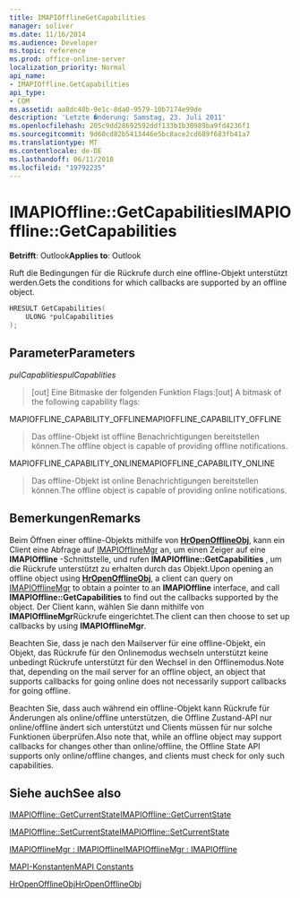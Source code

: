 ```yaml
---
title: IMAPIOfflineGetCapabilities
manager: soliver
ms.date: 11/16/2014
ms.audience: Developer
ms.topic: reference
ms.prod: office-online-server
localization_priority: Normal
api_name:
- IMAPIOffline.GetCapabilities
api_type:
- COM
ms.assetid: aa8dc48b-9e1c-8da0-9579-10b7174e99de
description: 'Letzte �nderung: Samstag, 23. Juli 2011'
ms.openlocfilehash: 205c9dd28692592ddf133b1b30989ba9fd4236f1
ms.sourcegitcommit: 9d60cd82b5413446e5bc8ace2cd689f683fb41a7
ms.translationtype: MT
ms.contentlocale: de-DE
ms.lasthandoff: 06/11/2018
ms.locfileid: "19792235"
---
```

# <a name="imapiofflinegetcapabilities"></a><span data-ttu-id="0d9b5-103">IMAPIOffline::GetCapabilities</span><span class="sxs-lookup"><span data-stu-id="0d9b5-103">IMAPIOffline::GetCapabilities</span></span>

  
  
<span data-ttu-id="0d9b5-104">**Betrifft**: Outlook</span><span class="sxs-lookup"><span data-stu-id="0d9b5-104">**Applies to**: Outlook</span></span> 
  
<span data-ttu-id="0d9b5-105">Ruft die Bedingungen für die Rückrufe durch eine offline-Objekt unterstützt werden.</span><span class="sxs-lookup"><span data-stu-id="0d9b5-105">Gets the conditions for which callbacks are supported by an offline object.</span></span>
  
```cpp
HRESULT GetCapabilities( 
    ULONG *pulCapabilities 
);
```

## <a name="parameters"></a><span data-ttu-id="0d9b5-106">Parameter</span><span class="sxs-lookup"><span data-stu-id="0d9b5-106">Parameters</span></span>

 <span data-ttu-id="0d9b5-107">_pulCapablities_</span><span class="sxs-lookup"><span data-stu-id="0d9b5-107">_pulCapablities_</span></span>
  
> <span data-ttu-id="0d9b5-108">[out] Eine Bitmaske der folgenden Funktion Flags:</span><span class="sxs-lookup"><span data-stu-id="0d9b5-108">[out] A bitmask of the following capability flags:</span></span>
    
<span data-ttu-id="0d9b5-109">MAPIOFFLINE_CAPABILITY_OFFLINE</span><span class="sxs-lookup"><span data-stu-id="0d9b5-109">MAPIOFFLINE_CAPABILITY_OFFLINE</span></span>
  
> <span data-ttu-id="0d9b5-110">Das offline-Objekt ist offline Benachrichtigungen bereitstellen können.</span><span class="sxs-lookup"><span data-stu-id="0d9b5-110">The offline object is capable of providing offline notifications.</span></span>
    
<span data-ttu-id="0d9b5-111">MAPIOFFLINE_CAPABILITY_ONLINE</span><span class="sxs-lookup"><span data-stu-id="0d9b5-111">MAPIOFFLINE_CAPABILITY_ONLINE</span></span>
  
> <span data-ttu-id="0d9b5-112">Das offline-Objekt ist online Benachrichtigungen bereitstellen können.</span><span class="sxs-lookup"><span data-stu-id="0d9b5-112">The offline object is capable of providing online notifications.</span></span>
    
## <a name="remarks"></a><span data-ttu-id="0d9b5-113">Bemerkungen</span><span class="sxs-lookup"><span data-stu-id="0d9b5-113">Remarks</span></span>

<span data-ttu-id="0d9b5-114">Beim Öffnen einer offline-Objekts mithilfe von **[HrOpenOfflineObj](hropenofflineobj.md)**, kann ein Client eine Abfrage auf [IMAPIOfflineMgr](imapiofflinemgrimapioffline.md) an, um einen Zeiger auf eine **IMAPIOffline** -Schnittstelle, und rufen **IMAPIOffline::GetCapabilities** , um die Rückrufe unterstützt zu erhalten durch das Objekt.</span><span class="sxs-lookup"><span data-stu-id="0d9b5-114">Upon opening an offline object using **[HrOpenOfflineObj](hropenofflineobj.md)**, a client can query on [IMAPIOfflineMgr](imapiofflinemgrimapioffline.md) to obtain a pointer to an **IMAPIOffline** interface, and call **IMAPIOffline::GetCapabilities** to find out the callbacks supported by the object.</span></span> <span data-ttu-id="0d9b5-115">Der Client kann, wählen Sie dann mithilfe von **IMAPIOfflineMgr**Rückrufe eingerichtet.</span><span class="sxs-lookup"><span data-stu-id="0d9b5-115">The client can then choose to set up callbacks by using **IMAPIOfflineMgr**.</span></span>
  
<span data-ttu-id="0d9b5-116">Beachten Sie, dass je nach den Mailserver für eine offline-Objekt, ein Objekt, das Rückrufe für den Onlinemodus wechseln unterstützt keine unbedingt Rückrufe unterstützt für den Wechsel in den Offlinemodus.</span><span class="sxs-lookup"><span data-stu-id="0d9b5-116">Note that, depending on the mail server for an offline object, an object that supports callbacks for going online does not necessarily support callbacks for going offline.</span></span>
  
<span data-ttu-id="0d9b5-117">Beachten Sie, dass auch während ein offline-Objekt kann Rückrufe für Änderungen als online/offline unterstützen, die Offline Zustand-API nur online/offline ändert sich unterstützt und Clients müssen für nur solche Funktionen überprüfen.</span><span class="sxs-lookup"><span data-stu-id="0d9b5-117">Also note that, while an offline object may support callbacks for changes other than online/offline, the Offline State API supports only online/offline changes, and clients must check for only such capabilities.</span></span>
  
## <a name="see-also"></a><span data-ttu-id="0d9b5-118">Siehe auch</span><span class="sxs-lookup"><span data-stu-id="0d9b5-118">See also</span></span>



[<span data-ttu-id="0d9b5-119">IMAPIOffline::GetCurrentState</span><span class="sxs-lookup"><span data-stu-id="0d9b5-119">IMAPIOffline::GetCurrentState</span></span>](imapioffline-getcurrentstate.md)
  
[<span data-ttu-id="0d9b5-120">IMAPIOffline::SetCurrentState</span><span class="sxs-lookup"><span data-stu-id="0d9b5-120">IMAPIOffline::SetCurrentState</span></span>](imapioffline-setcurrentstate.md)
  
[<span data-ttu-id="0d9b5-121">IMAPIOfflineMgr : IMAPIOffline</span><span class="sxs-lookup"><span data-stu-id="0d9b5-121">IMAPIOfflineMgr : IMAPIOffline</span></span>](imapiofflinemgrimapioffline.md)


[<span data-ttu-id="0d9b5-122">MAPI-Konstanten</span><span class="sxs-lookup"><span data-stu-id="0d9b5-122">MAPI Constants</span></span>](mapi-constants.md)
  
[<span data-ttu-id="0d9b5-123">HrOpenOfflineObj</span><span class="sxs-lookup"><span data-stu-id="0d9b5-123">HrOpenOfflineObj</span></span>](hropenofflineobj.md)

